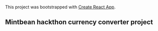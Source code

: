 This project was bootstrapped with [Create React App](https://github.com/facebook/create-react-app).

## Mintbean hackthon currency converter project

